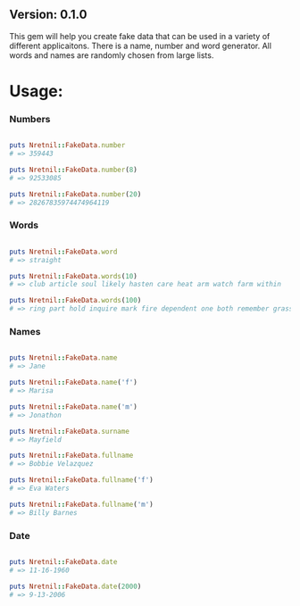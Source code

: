 <h2>Version: 0.1.0</h2>

<p>This gem will help you create fake data that can be used in a variety of different applicaitons.  There is a name, number and word generator.  
All words and names are randomly chosen from large lists.</p>

<h1>Usage:</h1>

<h3>Numbers</h3>

```ruby

puts Nretnil::FakeData.number
# => 359443

puts Nretnil::FakeData.number(8)
# => 92533085

puts Nretnil::FakeData.number(20)
# => 28267835974474964119

```

<h3>Words</h3>

```ruby

puts Nretnil::FakeData.word
# => straight

puts Nretnil::FakeData.words(10)
# => club article soul likely hasten care heat arm watch farm within

puts Nretnil::FakeData.words(100)
# => ring part hold inquire mark fire dependent one both remember grass satisfaction fear tidy simple trap every fly quarrel stop she secretary high origin order date effective fortunate exception army repair reserve performance moreover mass omission scorn whether barber voyage a width understand back boundary reproduce proof redden steer politics intention race temperature shell send recommend contain peculiar wherever bicycle husband sheep continue price tin neglect qualification a lie hospital move deceit shirt moral yesterday prove absence cheese spell complete permission sing first ask walk thing weekend queen melt crown landlord wait holy escape passenger whip poison once scrape severe color

```

<h3>Names</h3>

```ruby

puts Nretnil::FakeData.name
# => Jane

puts Nretnil::FakeData.name('f')
# => Marisa

puts Nretnil::FakeData.name('m')
# => Jonathon

puts Nretnil::FakeData.surname
# => Mayfield

puts Nretnil::FakeData.fullname
# => Bobbie Velazquez

puts Nretnil::FakeData.fullname('f')
# => Eva Waters

puts Nretnil::FakeData.fullname('m')
# => Billy Barnes

```

<h3>Date</h3>

```ruby

puts Nretnil::FakeData.date
# => 11-16-1960

puts Nretnil::FakeData.date(2000)
# => 9-13-2006

```

